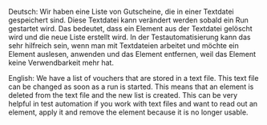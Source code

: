 Deutsch: 
Wir haben eine Liste von Gutscheine, die in einer Textdatei gespeichert sind.
Diese Textdatei kann verändert werden sobald ein Run gestartet wird. 
Das bedeutet, dass ein Element aus der Textdatei gelöscht wird und die neue Liste erstellt wird. 
In der Testautomatisierung kann das sehr hilfreich sein,
wenn man mit Textdateien arbeitet und möchte ein Element auslesen,
anwenden und das Element entfernen, weil das Element keine Verwendbarkeit mehr hat.

English:
We have a list of vouchers that are stored in a text file.
This text file can be changed as soon as a run is started.
This means that an element is deleted from the text file and the new list is created.
This can be very helpful in test automation if you work with text files and want to read out an element,
apply it and remove the element because it is no longer usable.
